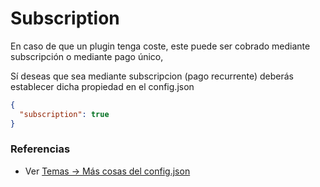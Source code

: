 # Subscription

En caso de que un plugin tenga coste, este puede ser cobrado mediante subscripción o mediante pago único,

Sí deseas que sea mediante subscripcion (pago recurrente) deberás establecer dicha propiedad en el config.json


```json
{
  "subscription": true
}
```

### Referencias
* Ver [Temas -> Más cosas del config.json](../themes/themes.md#mas-cosas-del-config.json)
